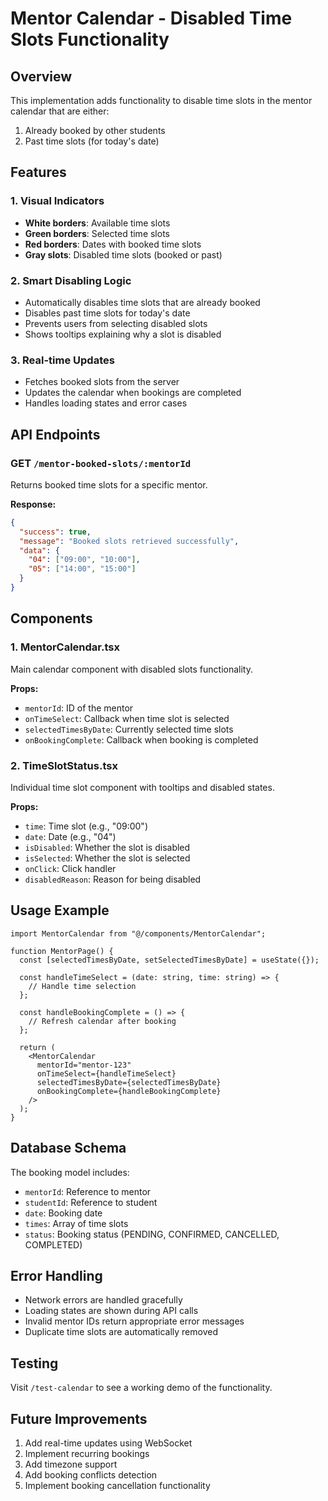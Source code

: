 # Mentor Calendar - Disabled Time Slots Functionality

## Overview

This implementation adds functionality to disable time slots in the mentor calendar that are either:

1. Already booked by other students
2. Past time slots (for today's date)

## Features

### 1. Visual Indicators

- **White borders**: Available time slots
- **Green borders**: Selected time slots
- **Red borders**: Dates with booked time slots
- **Gray slots**: Disabled time slots (booked or past)

### 2. Smart Disabling Logic

- Automatically disables time slots that are already booked
- Disables past time slots for today's date
- Prevents users from selecting disabled slots
- Shows tooltips explaining why a slot is disabled

### 3. Real-time Updates

- Fetches booked slots from the server
- Updates the calendar when bookings are completed
- Handles loading states and error cases

## API Endpoints

### GET `/mentor-booked-slots/:mentorId`

Returns booked time slots for a specific mentor.

**Response:**

```json
{
  "success": true,
  "message": "Booked slots retrieved successfully",
  "data": {
    "04": ["09:00", "10:00"],
    "05": ["14:00", "15:00"]
  }
}
```

## Components

### 1. MentorCalendar.tsx

Main calendar component with disabled slots functionality.

**Props:**

- `mentorId`: ID of the mentor
- `onTimeSelect`: Callback when time slot is selected
- `selectedTimesByDate`: Currently selected time slots
- `onBookingComplete`: Callback when booking is completed

### 2. TimeSlotStatus.tsx

Individual time slot component with tooltips and disabled states.

**Props:**

- `time`: Time slot (e.g., "09:00")
- `date`: Date (e.g., "04")
- `isDisabled`: Whether the slot is disabled
- `isSelected`: Whether the slot is selected
- `onClick`: Click handler
- `disabledReason`: Reason for being disabled

## Usage Example

```tsx
import MentorCalendar from "@/components/MentorCalendar";

function MentorPage() {
  const [selectedTimesByDate, setSelectedTimesByDate] = useState({});

  const handleTimeSelect = (date: string, time: string) => {
    // Handle time selection
  };

  const handleBookingComplete = () => {
    // Refresh calendar after booking
  };

  return (
    <MentorCalendar
      mentorId="mentor-123"
      onTimeSelect={handleTimeSelect}
      selectedTimesByDate={selectedTimesByDate}
      onBookingComplete={handleBookingComplete}
    />
  );
}
```

## Database Schema

The booking model includes:

- `mentorId`: Reference to mentor
- `studentId`: Reference to student
- `date`: Booking date
- `times`: Array of time slots
- `status`: Booking status (PENDING, CONFIRMED, CANCELLED, COMPLETED)

## Error Handling

- Network errors are handled gracefully
- Loading states are shown during API calls
- Invalid mentor IDs return appropriate error messages
- Duplicate time slots are automatically removed

## Testing

Visit `/test-calendar` to see a working demo of the functionality.

## Future Improvements

1. Add real-time updates using WebSocket
2. Implement recurring bookings
3. Add timezone support
4. Add booking conflicts detection
5. Implement booking cancellation functionality
